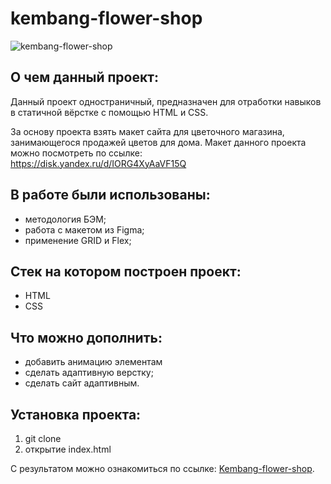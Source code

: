 # kembang-flower-shop
![kembang-flower-shop]()

## О чем данный проект:

Данный проект одностраничный, предназначен для отработки навыков в статичной вёрстке с помощью HTML и CSS. 

За основу проекта взять макет сайта для цветочного магазина, занимающегося продажей цветов для дома. Макет данного проекта можно посмотреть по ссылке:  
https://disk.yandex.ru/d/IORG4XyAaVF15Q

## В работе были использованы:
+ методология БЭМ;
+ работа с макетом из Figma;
+ применение GRID и Flex;

## Стек на котором построен проект:
+ HTML
+ CSS

## Что можно дополнить:
+ добавить анимацию элементам
+ сделать адаптивную верстку;
+ сделать сайт адаптивным.

## Установка проекта:
1. git clone
2. открытие index.html

С результатом можно ознакомиться по ссылке: [Kembang-flower-shop]().
